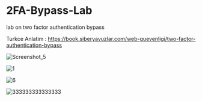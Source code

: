 # 2FA-Bypass-Lab
lab on two factor authentication bypass

Turkce Anlatim : 
https://book.siberyavuzlar.com/web-guevenligi/two-factor-authentication-bypass

![Screenshot_5](https://github.com/BerkayAtass/2FA-Bypass-Lab/assets/74881380/079b7d67-8e56-42c7-83e6-7fbddc8e5661)


![1](https://github.com/BerkayAtass/2FA-Bypass-Lab/assets/74881380/2eb15a9a-795e-4ef3-b034-12a41bd5521d)


![6](https://github.com/BerkayAtass/2FA-Bypass-Lab/assets/74881380/af2922c7-4c7a-4138-baa1-ee87065cc64c)


![333333333333333](https://github.com/BerkayAtass/2FA-Bypass-Lab/assets/74881380/dca077fb-78e9-48a7-a915-6761559ecfa0)

